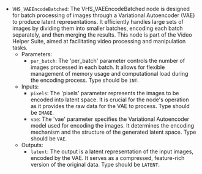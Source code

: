 - `VHS_VAEEncodeBatched`: The VHS_VAEEncodeBatched node is designed for batch processing of images through a Variational Autoencoder (VAE) to produce latent representations. It efficiently handles large sets of images by dividing them into smaller batches, encoding each batch separately, and then merging the results. This node is part of the Video Helper Suite, aimed at facilitating video processing and manipulation tasks.
    - Parameters:
        - `per_batch`: The 'per_batch' parameter controls the number of images processed in each batch. It allows for flexible management of memory usage and computational load during the encoding process. Type should be `INT`.
    - Inputs:
        - `pixels`: The 'pixels' parameter represents the images to be encoded into latent space. It is crucial for the node's operation as it provides the raw data for the VAE to process. Type should be `IMAGE`.
        - `vae`: The 'vae' parameter specifies the Variational Autoencoder model used for encoding the images. It determines the encoding mechanism and the structure of the generated latent space. Type should be `VAE`.
    - Outputs:
        - `latent`: The output is a latent representation of the input images, encoded by the VAE. It serves as a compressed, feature-rich version of the original data. Type should be `LATENT`.
